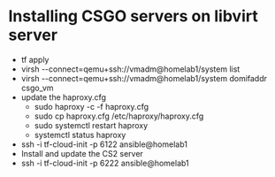 # Installing CSGO servers on libvirt server

* tf apply
* virsh --connect=qemu+ssh://vmadm@homelab1/system list
* virsh --connect=qemu+ssh://vmadm@homelab1/system domifaddr csgo_vm
* update the haproxy.cfg
  * sudo haproxy -c -f haproxy.cfg
  * sudo cp haproxy.cfg /etc/haproxy/haproxy.cfg
  * sudo systemctl restart haproxy
  * systemctl status haproxy
* ssh -i tf-cloud-init -p 6122 ansible@homelab1
* Install and update the CS2 server
* ssh -i tf-cloud-init -p 6222 ansible@homelab1
